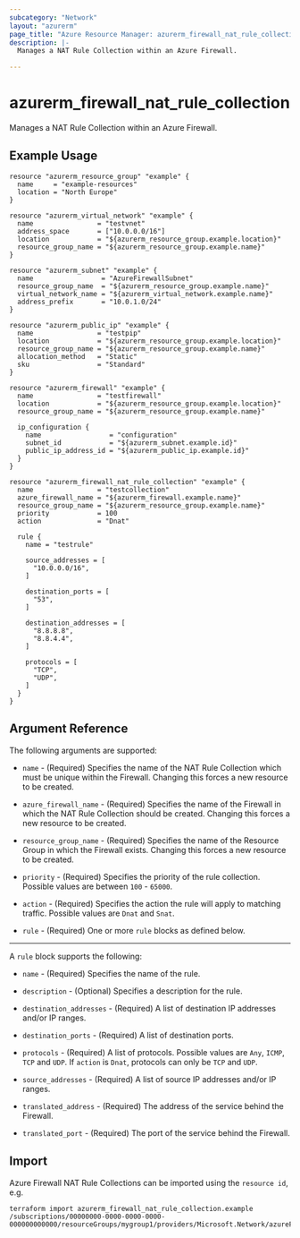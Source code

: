```yaml
---
subcategory: "Network"
layout: "azurerm"
page_title: "Azure Resource Manager: azurerm_firewall_nat_rule_collection"
description: |-
  Manages a NAT Rule Collection within an Azure Firewall.

---
```


# azurerm_firewall_nat_rule_collection

Manages a NAT Rule Collection within an Azure Firewall.

## Example Usage

```hcl
resource "azurerm_resource_group" "example" {
  name     = "example-resources"
  location = "North Europe"
}

resource "azurerm_virtual_network" "example" {
  name                = "testvnet"
  address_space       = ["10.0.0.0/16"]
  location            = "${azurerm_resource_group.example.location}"
  resource_group_name = "${azurerm_resource_group.example.name}"
}

resource "azurerm_subnet" "example" {
  name                 = "AzureFirewallSubnet"
  resource_group_name  = "${azurerm_resource_group.example.name}"
  virtual_network_name = "${azurerm_virtual_network.example.name}"
  address_prefix       = "10.0.1.0/24"
}

resource "azurerm_public_ip" "example" {
  name                = "testpip"
  location            = "${azurerm_resource_group.example.location}"
  resource_group_name = "${azurerm_resource_group.example.name}"
  allocation_method   = "Static"
  sku                 = "Standard"
}

resource "azurerm_firewall" "example" {
  name                = "testfirewall"
  location            = "${azurerm_resource_group.example.location}"
  resource_group_name = "${azurerm_resource_group.example.name}"

  ip_configuration {
    name                 = "configuration"
    subnet_id            = "${azurerm_subnet.example.id}"
    public_ip_address_id = "${azurerm_public_ip.example.id}"
  }
}

resource "azurerm_firewall_nat_rule_collection" "example" {
  name                = "testcollection"
  azure_firewall_name = "${azurerm_firewall.example.name}"
  resource_group_name = "${azurerm_resource_group.example.name}"
  priority            = 100
  action              = "Dnat"

  rule {
    name = "testrule"

    source_addresses = [
      "10.0.0.0/16",
    ]

    destination_ports = [
      "53",
    ]

    destination_addresses = [
      "8.8.8.8",
      "8.8.4.4",
    ]

    protocols = [
      "TCP",
      "UDP",
    ]
  }
}
```

## Argument Reference

The following arguments are supported:

* `name` - (Required) Specifies the name of the NAT Rule Collection which must be unique within the Firewall. Changing this forces a new resource to be created.

* `azure_firewall_name` - (Required) Specifies the name of the Firewall in which the NAT Rule Collection should be created. Changing this forces a new resource to be created.

* `resource_group_name` - (Required) Specifies the name of the Resource Group in which the Firewall exists. Changing this forces a new resource to be created.

* `priority` - (Required) Specifies the priority of the rule collection. Possible values are between `100` - `65000`.

* `action` - (Required) Specifies the action the rule will apply to matching traffic. Possible values are `Dnat` and `Snat`.

* `rule` - (Required) One or more `rule` blocks as defined below.

---

A `rule` block supports the following:

* `name` - (Required) Specifies the name of the rule.

* `description` - (Optional) Specifies a description for the rule.

* `destination_addresses` - (Required) A list of destination IP addresses and/or IP ranges.

* `destination_ports` - (Required) A list of destination ports.

* `protocols` - (Required) A list of protocols. Possible values are `Any`, `ICMP`, `TCP` and `UDP`.  If `action` is `Dnat`, protocols can only be `TCP` and `UDP`.

* `source_addresses` - (Required) A list of source IP addresses and/or IP ranges.

* `translated_address` - (Required) The address of the service behind the Firewall.

* `translated_port` - (Required) The port of the service behind the Firewall.

## Import

Azure Firewall NAT Rule Collections can be imported using the `resource id`, e.g.

```shell
terraform import azurerm_firewall_nat_rule_collection.example /subscriptions/00000000-0000-0000-0000-000000000000/resourceGroups/mygroup1/providers/Microsoft.Network/azureFirewalls/myfirewall/natRuleCollections/mycollection
```
